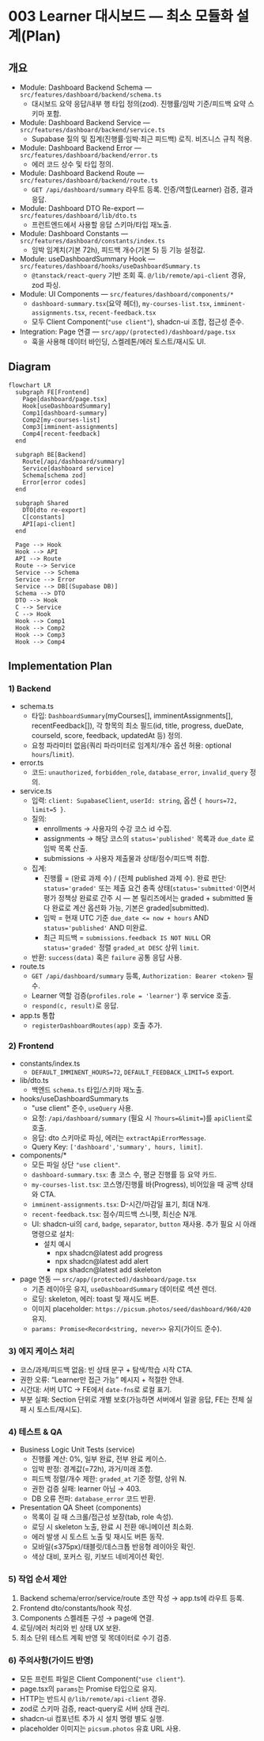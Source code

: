 # 003 Learner 대시보드 — 최소 모듈화 설계(Plan)

## 개요
- Module: Dashboard Backend Schema — `src/features/dashboard/backend/schema.ts`
  - 대시보드 요약 응답/내부 행 타입 정의(zod). 진행률/임박 기준/피드백 요약 스키마 포함.
- Module: Dashboard Backend Service — `src/features/dashboard/backend/service.ts`
  - Supabase 질의 및 집계(진행률·임박·최근 피드백) 로직. 비즈니스 규칙 적용.
- Module: Dashboard Backend Error — `src/features/dashboard/backend/error.ts`
  - 에러 코드 상수 및 타입 정의.
- Module: Dashboard Backend Route — `src/features/dashboard/backend/route.ts`
  - `GET /api/dashboard/summary` 라우트 등록. 인증/역할(Learner) 검증, 결과 응답.
- Module: Dashboard DTO Re-export — `src/features/dashboard/lib/dto.ts`
  - 프런트엔드에서 사용할 응답 스키마/타입 재노출.
- Module: Dashboard Constants — `src/features/dashboard/constants/index.ts`
  - 임박 임계치(기본 72h), 피드백 개수(기본 5) 등 기능 설정값.
- Module: useDashboardSummary Hook — `src/features/dashboard/hooks/useDashboardSummary.ts`
  - `@tanstack/react-query` 기반 조회 훅. `@/lib/remote/api-client` 경유, zod 파싱.
- Module: UI Components — `src/features/dashboard/components/*`
  - `dashboard-summary.tsx`(요약 헤더), `my-courses-list.tsx`, `imminent-assignments.tsx`, `recent-feedback.tsx`
  - 모두 Client Component(`"use client"`), shadcn-ui 조합, 접근성 준수.
- Integration: Page 연결 — `src/app/(protected)/dashboard/page.tsx`
  - 훅을 사용해 데이터 바인딩, 스켈레톤/에러 토스트/재시도 UI.

## Diagram
```mermaid
flowchart LR
  subgraph FE[Frontend]
    Page[dashboard/page.tsx]
    Hook[useDashboardSummary]
    Comp1[dashboard-summary]
    Comp2[my-courses-list]
    Comp3[imminent-assignments]
    Comp4[recent-feedback]
  end

  subgraph BE[Backend]
    Route[/api/dashboard/summary]
    Service[dashboard service]
    Schema[schema zod]
    Error[error codes]
  end

  subgraph Shared
    DTO[dto re-export]
    C[constants]
    API[api-client]
  end

  Page --> Hook
  Hook --> API
  API --> Route
  Route --> Service
  Service --> Schema
  Service --> Error
  Service --> DB[(Supabase DB)]
  Schema --> DTO
  DTO --> Hook
  C --> Service
  C --> Hook
  Hook --> Comp1
  Hook --> Comp2
  Hook --> Comp3
  Hook --> Comp4
```

## Implementation Plan

### 1) Backend
- schema.ts
  - 타입: `DashboardSummary`(myCourses[], imminentAssignments[], recentFeedback[]), 각 항목의 최소 필드(id, title, progress, dueDate, courseId, score, feedback, updatedAt 등) 정의.
  - 요청 파라미터 없음(쿼리 파라미터로 임계치/개수 옵션 허용: optional `hours`/`limit`).
- error.ts
  - 코드: `unauthorized`, `forbidden_role`, `database_error`, `invalid_query` 정의.
- service.ts
  - 입력: `client: SupabaseClient`, `userId: string`, 옵션 `{ hours=72, limit=5 }`.
  - 질의:
    - enrollments → 사용자의 수강 코스 id 수집.
    - assignments → 해당 코스의 `status='published'` 목록과 `due_date` 로 임박 목록 산출.
    - submissions → 사용자 제출물과 상태/점수/피드백 취합.
  - 집계:
    - 진행률 = (완료 과제 수) / (전체 published 과제 수). 완료 판단: `status='graded'` 또는 제출 요건 충족 상태(`status='submitted'`이면서 평가 정책상 완료로 간주 시 — 본 릴리즈에서는 graded + submitted 둘 다 완료로 계산 옵션화 가능, 기본은 graded|submitted).
    - 임박 = 현재 UTC 기준 `due_date <= now + hours` AND `status='published'` AND 미완료.
    - 최근 피드백 = `submissions.feedback IS NOT NULL` OR `status='graded'` 정렬 `graded_at DESC` 상위 `limit`.
  - 반환: `success(data)` 혹은 `failure` 공통 응답 사용.
- route.ts
  - `GET /api/dashboard/summary` 등록, `Authorization: Bearer <token>` 필수.
  - Learner 역할 검증(`profiles.role = 'learner'`) 후 service 호출.
  - `respond(c, result)`로 응답.
- app.ts 통합
  - `registerDashboardRoutes(app)` 호출 추가.

### 2) Frontend
- constants/index.ts
  - `DEFAULT_IMMINENT_HOURS=72`, `DEFAULT_FEEDBACK_LIMIT=5` export.
- lib/dto.ts
  - 백엔드 `schema.ts` 타입/스키마 재노출.
- hooks/useDashboardSummary.ts
  - "use client" 준수, `useQuery` 사용.
  - 요청: `/api/dashboard/summary` (필요 시 `?hours=&limit=`)를 `apiClient`로 호출.
  - 응답: dto 스키마로 파싱, 에러는 `extractApiErrorMessage`.
  - Query Key: `['dashboard','summary', hours, limit]`.
- components/*
  - 모든 파일 상단 `"use client"`.
  - `dashboard-summary.tsx`: 총 코스 수, 평균 진행률 등 요약 카드.
  - `my-courses-list.tsx`: 코스명/진행률 바(Progress), 비어있을 때 공백 상태와 CTA.
  - `imminent-assignments.tsx`: D-시간/마감일 표기, 최대 N개.
  - `recent-feedback.tsx`: 점수/피드백 스니펫, 최신순 N개.
  - UI: shadcn-ui의 `card`, `badge`, `separator`, `button` 재사용. 추가 필요 시 아래 명령으로 설치:
    - 설치 예시
      - npx shadcn@latest add progress
      - npx shadcn@latest add alert
      - npx shadcn@latest add skeleton
- page 연동 — `src/app/(protected)/dashboard/page.tsx`
  - 기존 레이아웃 유지, `useDashboardSummary` 데이터로 섹션 렌더.
  - 로딩: skeleton, 에러: toast 및 재시도 버튼.
  - 이미지 placeholder: `https://picsum.photos/seed/dashboard/960/420` 유지.
  - `params: Promise<Record<string, never>>` 유지(가이드 준수).

### 3) 에지 케이스 처리
- 코스/과제/피드백 없음: 빈 상태 문구 + 탐색/학습 시작 CTA.
- 권한 오류: “Learner만 접근 가능” 메시지 + 적절한 안내.
- 시간대: 서버 UTC → FE에서 `date-fns`로 로컬 표기.
- 부분 실패: Section 단위로 개별 보호(가능하면 서버에서 일괄 응답, FE는 전체 실패 시 토스트/재시도).

### 4) 테스트 & QA
- Business Logic Unit Tests (service)
  - 진행률 계산: 0%, 일부 완료, 전부 완료 케이스.
  - 임박 판정: 경계값(=72h), 과거/미래 조합.
  - 피드백 정렬/개수 제한: `graded_at` 기준 정렬, 상위 N.
  - 권한 검증 실패: learner 아님 → 403.
  - DB 오류 전파: `database_error` 코드 반환.
- Presentation QA Sheet (components)
  - 목록이 길 때 스크롤/접근성 보장(tab, role 속성).
  - 로딩 시 skeleton 노출, 완료 시 전환 애니메이션 최소화.
  - 에러 발생 시 토스트 노출 및 재시도 버튼 동작.
  - 모바일(≤375px)/태블릿/데스크톱 반응형 레이아웃 확인.
  - 색상 대비, 포커스 링, 키보드 네비게이션 확인.

### 5) 작업 순서 제안
1. Backend schema/error/service/route 초안 작성 → app.ts에 라우트 등록.
2. Frontend dto/constants/hook 작성.
3. Components 스켈레톤 구성 → page에 연결.
4. 로딩/에러 처리와 빈 상태 UX 보완.
5. 최소 단위 테스트 계획 반영 및 목데이터로 수기 검증.

### 6) 주의사항(가이드 반영)
- 모든 프런트 파일은 Client Component(`"use client"`).
- page.tsx의 `params`는 Promise 타입으로 유지.
- HTTP는 반드시 `@/lib/remote/api-client` 경유.
- zod로 스키마 검증, react-query로 서버 상태 관리.
- shadcn-ui 컴포넌트 추가 시 설치 명령 별도 실행.
- placeholder 이미지는 `picsum.photos` 유효 URL 사용.
